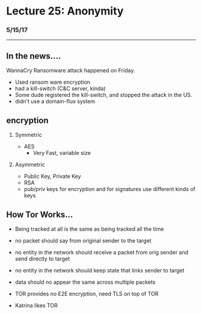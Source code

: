# Lecture 25: Anonymity
### 5/15/17

--------------------------------------------------------------------------------

## In the news....
WannaCry Ransomware attack happened on Friday.
- Used ransom ware encryption
- had a kill-switch (C&C server, kinda)
- Some dude registered the kill-switch, and stopped the attack in the US.
- didn't use a domain-flux system

## encryption
1. Symmetric
    - AES
        - Very Fast, variable size

2. Asymmetric
    - Public Key, Private Key
    - RSA
    - pub/priv keys for encryption and for signatures use different kinds of keys

## How Tor Works...


- Being tracked at all is the same as being tracked all the time

- no packet should say from original sender to the target
- no entity in the network should receive a packet from orig sender and send directly to target
- no entity in the network should keep state that links sender to target
- data should no appear the same across multiple packets

- TOR provides no E2E encryption, need TLS on top of TOR

- Katrina likes TOR

